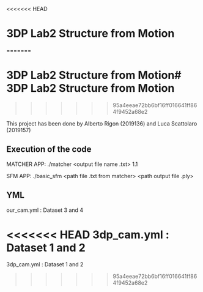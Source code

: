 <<<<<<< HEAD
# 3DP Lab2 Structure from Motion
=======
# 3DP Lab2 Structure from Motion# 3DP Lab2 Structure from Motion
>>>>>>> 95a4eeae72bb6bf16ff016641ff864f9452a68e2

This project has been done by Alberto Rigon (2019136) and Luca Scattolaro (2019157)

## Execution of the code
MATCHER APP:
./matcher <path yaml of cam> <path dataset> <output file name .txt> 1.1

SFM APP: 
./basic_sfm <path file .txt from matcher> <path output file .ply>


## YML 
our_cam.yml : Dataset 3 and 4

<<<<<<< HEAD
3dp_cam.yml : Dataset 1 and 2
=======
3dp_cam.yml : Dataset 1 and 2
>>>>>>> 95a4eeae72bb6bf16ff016641ff864f9452a68e2
